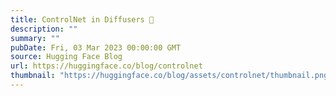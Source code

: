 ```yaml
---
title: ControlNet in Diffusers 🧨
description: ""
summary: ""
pubDate: Fri, 03 Mar 2023 00:00:00 GMT
source: Hugging Face Blog
url: https://huggingface.co/blog/controlnet
thumbnail: "https://huggingface.co/blog/assets/controlnet/thumbnail.png"
---
```


